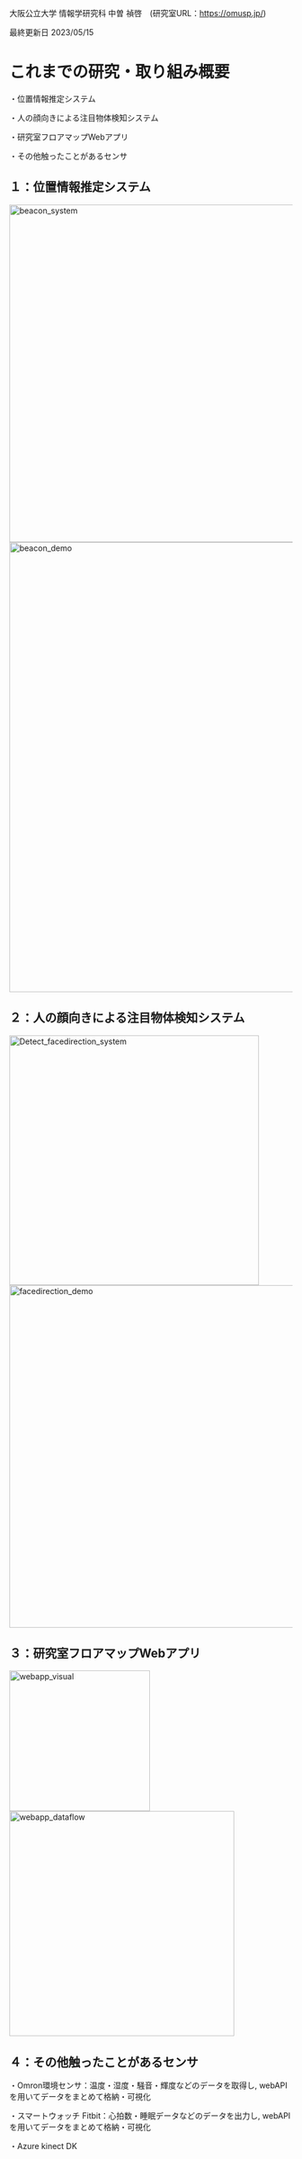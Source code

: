 大阪公立大学 情報学研究科 中曽 禎啓　(研究室URL：https://omusp.jp/)

最終更新日 2023/05/15

# これまでの研究・取り組み概要

・位置情報推定システム

・人の顔向きによる注目物体検知システム

・研究室フロアマップWebアプリ

・その他触ったことがあるセンサ

## １：位置情報推定システム
<img width="600" alt="beacon_system" src="https://github.com/naka0519/naka0519/assets/71176826/f39633a6-d05d-431d-baf9-9a2da3d3d030">
<img width="800" alt="beacon_demo" src="https://github.com/naka0519/naka0519/assets/71176826/8b09e8a7-e46b-41c2-9348-3a6635bffdcb">



## ２：人の顔向きによる注目物体検知システム
<img width="444" alt="Detect_facedirection_system" src="https://github.com/naka0519/naka0519/assets/71176826/5667036c-fc1d-4d4a-8ffa-9b2d19c5c69c">
<img width="609" alt="facedirection_demo" src="https://github.com/naka0519/naka0519/assets/71176826/24e25112-a60f-47d2-ad00-c88986067b57">




## ３：研究室フロアマップWebアプリ
<img width="250" alt="webapp_visual" src="https://github.com/naka0519/naka0519/assets/71176826/e94ec5db-4073-4470-bc6a-0ceeca04298b">
<img width="400" alt="webapp_dataflow" src="https://github.com/naka0519/naka0519/assets/71176826/1df070b0-8b7e-475b-8893-3e9555a14565">



## ４：その他触ったことがあるセンサ
・Omron環境センサ：温度・湿度・騒音・輝度などのデータを取得し, webAPIを用いてデータをまとめて格納・可視化

・スマートウォッチ Fitbit：心拍数・睡眠データなどのデータを出力し, webAPIを用いてデータをまとめて格納・可視化

・Azure kinect DK
